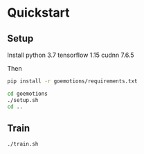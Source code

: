 # Quickstart

## Setup

Install python 3.7 tensorflow 1.15 cudnn 7.6.5

Then
```bash
pip install -r goemotions/requirements.txt
```

```bash
cd goemotions
./setup.sh
cd ..
```

## Train

```bash
./train.sh
```